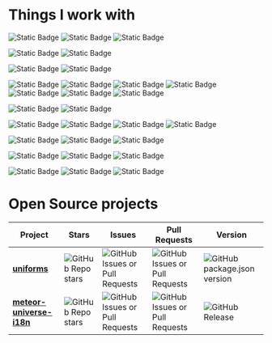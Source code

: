 # Things I work with

![Static Badge](https://img.shields.io/badge/react-499cc6?style=for-the-badge&logo=react&logoColor=white)
![Static Badge](https://img.shields.io/badge/next-000?style=for-the-badge&logo=next.js&logoColor=white)
![Static Badge](https://img.shields.io/badge/meteor-DE4F4F?style=for-the-badge&logo=meteor&logoColor=white)

![Static Badge](https://img.shields.io/badge/mongodb-47A248?style=for-the-badge&logo=mongodb&logoColor=white)
![Static Badge](https://img.shields.io/badge/postgres-31648C?style=for-the-badge&logo=postgresql&logoColor=white)

![Static Badge](https://img.shields.io/badge/typescript-3178C6?style=for-the-badge&logo=typescript&logoColor=white)
![Static Badge](https://img.shields.io/badge/javascript-F7DF1E?style=for-the-badge&logo=Javascript&logoColor=white)

![Static Badge](https://img.shields.io/badge/tailwindcss-06B6D4?style=for-the-badge&logo=tailwindcss&logoColor=white)
![Static Badge](https://img.shields.io/badge/mui-007FFF?style=for-the-badge&logo=mui&logoColor=white)
![Static Badge](https://img.shields.io/badge/semantic_ui-00B5AD?style=for-the-badge&logo=semanticui&logoColor=white)
![Static Badge](https://img.shields.io/badge/mantine-339AF0?style=for-the-badge&logo=mantine&logoColor=white)
![Static Badge](https://img.shields.io/badge/ant_design-0170FE?style=for-the-badge&logo=antdesign&logoColor=white)
![Static Badge](https://img.shields.io/badge/sass-CC6699?style=for-the-badge&logo=sass&logoColor=white)
![Static Badge](https://img.shields.io/badge/styled_components-DB7093?style=for-the-badge&logo=styledcomponents&logoColor=white)

![Static Badge](https://img.shields.io/badge/docker-2496ED?style=for-the-badge&logo=docker&logoColor=white)
![Static Badge](https://img.shields.io/badge/turborepo-EF4444?style=for-the-badge&logo=turborepo&logoColor=white)

![Static Badge](https://img.shields.io/badge/digital_ocean-0080FF?style=for-the-badge&logo=digitalocean&logoColor=white)
![Static Badge](https://img.shields.io/badge/aws-232F3E?style=for-the-badge&logo=amazonaws&logoColor=white)
![Static Badge](https://img.shields.io/badge/vercel-000?style=for-the-badge&logo=vercel&logoColor=white)
![Static Badge](https://img.shields.io/badge/meteor_cloud-DE4F4F?style=for-the-badge&logo=meteor&logoColor=white)

![Static Badge](https://img.shields.io/badge/eslint-4B32C3?style=for-the-badge&logo=eslint&logoColor=white)
![Static Badge](https://img.shields.io/badge/prettier-F7B93E?style=for-the-badge&logo=prettier&logoColor=white)
![Static Badge](https://img.shields.io/badge/stylelint-263238?style=for-the-badge&logo=stylelint&logoColor=white)

![Static Badge](https://img.shields.io/badge/git-F05032?style=for-the-badge&logo=git&logoColor=white)
![Static Badge](https://img.shields.io/badge/vscode-007ACC?style=for-the-badge&logoColor=white)
![Static Badge](https://img.shields.io/badge/insomnia-4000BF?style=for-the-badge&logo=insomnia&logoColor=white)

![Static Badge](https://img.shields.io/badge/supermaven-4474f2?style=for-the-badge&logoColor=white)
![Static Badge](https://img.shields.io/badge/windsurf-22BAA7?style=for-the-badge&logoColor=white)
![Static Badge](https://img.shields.io/badge/claude-D97757?style=for-the-badge&logo=claude&logoColor=white)

# Open Source projects

| Project | Stars | Issues | Pull Requests | Version |
| ------- | ----- | ------ | ------------- | ------- |
| [**uniforms**](https://github.com/vazco/uniforms) | ![GitHub Repo stars](https://img.shields.io/github/stars/vazco/uniforms?style=flat) | ![GitHub Issues or Pull Requests](https://img.shields.io/github/issues/vazco/uniforms) | ![GitHub Issues or Pull Requests](https://img.shields.io/github/issues-pr/vazco/uniforms) | ![GitHub package.json version](https://img.shields.io/github/package-json/v/vazco/uniforms?filename=packages%2Funiforms%2Fpackage.json) |
| [**meteor-universe-i18n**](https://github.com/vazco/meteor-universe-i18n) | ![GitHub Repo stars](https://img.shields.io/github/stars/vazco/meteor-universe-i18n?style=flat) | ![GitHub Issues or Pull Requests](https://img.shields.io/github/issues/vazco/meteor-universe-i18n) | ![GitHub Issues or Pull Requests](https://img.shields.io/github/issues-pr/vazco/meteor-universe-i18n) | ![GitHub Release](https://img.shields.io/github/v/release/vazco/meteor-universe-i18n?label=version) |
